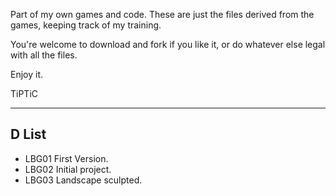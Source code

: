 Part of my own games and code. These are just the files derived from the games, keeping track of my training.

You're welcome to download and fork if you like it, or do whatever else legal with all the files.

Enjoy it.

TiPTiC

--- ---

## D List
* LBG01 First Version.
* LBG02 Initial project.
* LBG03 Landscape sculpted.
